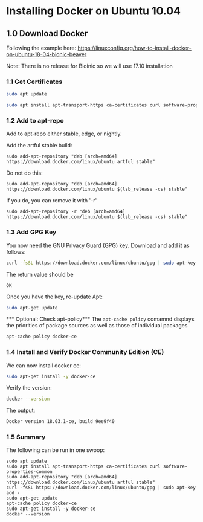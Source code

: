 # Installing Docker on Ubuntu 10.04

## 1.0 Download Docker

Following the example here: https://linuxconfig.org/how-to-install-docker-on-ubuntu-18-04-bionic-beaver

Note: There is no release for Bioinic so we will use 17.10 installation

### 1.1 Get Certificates

```bash
sudo apt update

sudo apt install apt-transport-https ca-certificates curl software-properties-common
```
### 1.2 Add to apt-repo

Add to apt-repo either stable, edge, or nightly.


Add the artful stable build:
```
sudo add-apt-repository "deb [arch=amd64] https://download.docker.com/linux/ubuntu artful stable"
```

Do not do this:
```
sudo add-apt-repository "deb [arch=amd64] https://download.docker.com/linux/ubuntu $(lsb_release -cs) stable"
```

If you do, you can remove it with '-r'
```
sudo add-apt-repository -r "deb [arch=amd64] https://download.docker.com/linux/ubuntu $(lsb_release -cs) stable"
```


### 1.3 Add GPG Key
You now need the GNU Privacy Guard (GPG) key. Download and add it as follows:

```bash
curl -fsSL https://download.docker.com/linux/ubuntu/gpg | sudo apt-key add -
```

The return value should be
```
OK
```

Once you have the key, re-update Apt:
```bash
sudo apt-get update
```

*** Optional: Check apt-policy***
The `apt-cache policy` comamnd displays the priorities of package sources as well as those of individual packages
```bash
apt-cache policy docker-ce
```

### 1.4 Install and Verify Docker Community Edition (CE)

We can now install docker ce:

```bash
sudo apt-get install -y docker-ce
```

Verify the version:

```bash
docker --version
```

The output:
```bash
Docker version 18.03.1-ce, build 9ee9f40
```
### 1.5 Summary 

The following can be run in one swoop:

```console
sudo apt update
sudo apt install apt-transport-https ca-certificates curl software-properties-common
sudo add-apt-repository "deb [arch=amd64] https://download.docker.com/linux/ubuntu artful stable"
curl -fsSL https://download.docker.com/linux/ubuntu/gpg | sudo apt-key add -
sudo apt-get update
apt-cache policy docker-ce
sudo apt-get install -y docker-ce
docker --version
```
